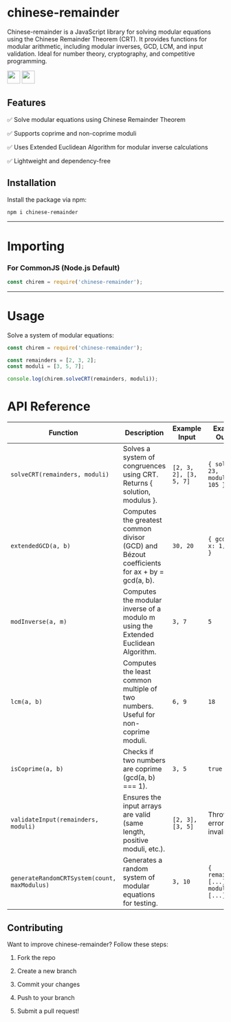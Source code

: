 # chinese-remainder

Chinese-remainder is a JavaScript library for solving modular equations using the Chinese Remainder Theorem (CRT). It provides functions for modular arithmetic, including modular inverses, GCD, LCM, and input validation. Ideal for number theory, cryptography, and competitive programming.


<code><img height="30" src="https://img.shields.io/badge/NPM-111111?style=for-the-badge&logo=npm&logoColor=#c63635"></code>  <code><img height="30" src="https://img.shields.io/badge/JavaScript-111111?style=for-the-badge&logo=javascript&logoColor=F7DF1E"></code>

## Features

✅ Solve modular equations using Chinese Remainder Theorem

✅ Supports coprime and non-coprime moduli

✅ Uses Extended Euclidean Algorithm for modular inverse calculations

✅ Lightweight and dependency-free

## Installation
Install the package via npm:

```sh
npm i chinese-remainder
```


--- 

# Importing

### For CommonJS (Node.js Default)

```js
const chirem = require('chinese-remainder');
```

---

# Usage
Solve a system of modular equations:

```js
const chirem = require('chinese-remainder');

const remainders = [2, 3, 2];  
const moduli = [3, 5, 7];

console.log(chirem.solveCRT(remainders, moduli));  
```

# API Reference

| Function                        | Description                                                                 | Example Input           | Example Output                           |
|---------------------------------|-----------------------------------------------------------------------------|-------------------------|------------------------------------------|
| `solveCRT(remainders, moduli)`  | Solves a system of congruences using CRT. Returns { solution, modulus }.    | `[2, 3, 2], [3, 5, 7]`  | `{ solution: 23, modulus: 105 }`         |
| `extendedGCD(a, b)`             | Computes the greatest common divisor (GCD) and Bézout coefficients for ax + by = gcd(a, b). | `30, 20`                | `{ gcd: 10, x: 1, y: -1 }`               |
| `modInverse(a, m)`              | Computes the modular inverse of a modulo m using the Extended Euclidean Algorithm. | `3, 7`                  | `5`                                      |
| `lcm(a, b)`                     | Computes the least common multiple of two numbers. Useful for non-coprime moduli. | `6, 9`                  | `18`                                     |
| `isCoprime(a, b)`               | Checks if two numbers are coprime (gcd(a, b) === 1).                         | `3, 5`                  | `true`                                   |
| `validateInput(remainders, moduli)` | Ensures the input arrays are valid (same length, positive moduli, etc.). | `[2, 3], [3, 5]`        | Throws error if invalid                  |
| `generateRandomCRTSystem(count, maxModulus)` | Generates a random system of modular equations for testing. | `3, 10`                 | `{ remainders: [...], moduli: [...] }`   |


## Contributing
Want to improve chinese-remainder? Follow these steps:

1. Fork the repo

2. Create a new branch

3. Commit your changes

4. Push to your branch

5. Submit a pull request!